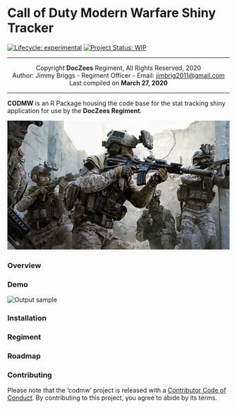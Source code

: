 
# Call of Duty Modern Warfare Shiny Tracker

<!-- badges: start -->

[![Lifecycle:
experimental](https://img.shields.io/badge/lifecycle-experimental-orange.svg)](https://www.tidyverse.org/lifecycle/#experimental)
[![Project Status:
WIP](https://www.repostatus.org/badges/latest/wip.svg)](http://www.repostatus.org/#wip)
<!-- badges: end -->

-----

<center>

Copyright **DocZees** Regiment, All Rights Reserved, 2020  
Author: Jimmy Briggs - Regiment Officer - Email:
<jimbrig2011@gmail.com>  
Last compiled on **March 27, 2020**

-----

</center>

**CODMW** is an R Package housing the code base for the stat tracking
shiny application for use by the **DocZees Regiment**.

<center>

![](www/img/codmw_background_2.jpeg)

</center>

### Overview

### Demo

![Output sample](www/gif/demo.gif)

### Installation

### Regiment

### Roadmap

### Contributing

Please note that the ‘codmw’ project is released with a [Contributor
Code of Conduct](CODE_OF_CONDUCT.md). By contributing to this project,
you agree to abide by its terms.
